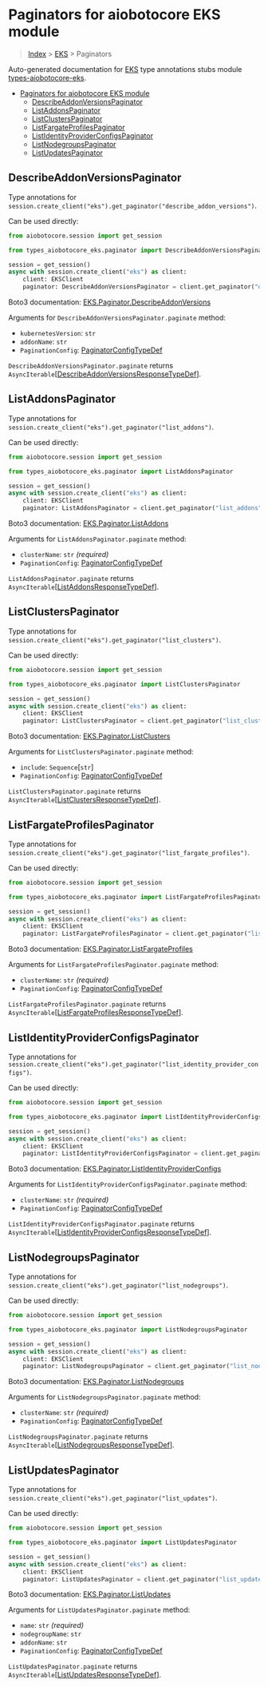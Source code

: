 <a id="paginators-for-aiobotocore-eks-module"></a>

# Paginators for aiobotocore EKS module

> [Index](..) > [EKS](.) > Paginators

Auto-generated documentation for
[EKS](https://boto3.amazonaws.com/v1/documentation/api/latest/reference/services/eks.html#EKS)
type annotations stubs module
[types-aiobotocore-eks](https://pypi.org/project/types-aiobotocore-eks/).

- [Paginators for aiobotocore EKS module](#paginators-for-aiobotocore-eks-module)
  - [DescribeAddonVersionsPaginator](#describeaddonversionspaginator)
  - [ListAddonsPaginator](#listaddonspaginator)
  - [ListClustersPaginator](#listclusterspaginator)
  - [ListFargateProfilesPaginator](#listfargateprofilespaginator)
  - [ListIdentityProviderConfigsPaginator](#listidentityproviderconfigspaginator)
  - [ListNodegroupsPaginator](#listnodegroupspaginator)
  - [ListUpdatesPaginator](#listupdatespaginator)

<a id="describeaddonversionspaginator"></a>

## DescribeAddonVersionsPaginator

Type annotations for
`session.create_client("eks").get_paginator("describe_addon_versions")`.

Can be used directly:

```python
from aiobotocore.session import get_session

from types_aiobotocore_eks.paginator import DescribeAddonVersionsPaginator

session = get_session()
async with session.create_client("eks") as client:
    client: EKSClient
    paginator: DescribeAddonVersionsPaginator = client.get_paginator("describe_addon_versions")
```

Boto3 documentation:
[EKS.Paginator.DescribeAddonVersions](https://boto3.amazonaws.com/v1/documentation/api/latest/reference/services/eks.html#EKS.Paginator.DescribeAddonVersions)

Arguments for `DescribeAddonVersionsPaginator.paginate` method:

- `kubernetesVersion`: `str`
- `addonName`: `str`
- `PaginationConfig`:
  [PaginatorConfigTypeDef](./type_defs.md#paginatorconfigtypedef)

`DescribeAddonVersionsPaginator.paginate` returns
`AsyncIterable`\[[DescribeAddonVersionsResponseTypeDef](./type_defs.md#describeaddonversionsresponsetypedef)\].

<a id="listaddonspaginator"></a>

## ListAddonsPaginator

Type annotations for
`session.create_client("eks").get_paginator("list_addons")`.

Can be used directly:

```python
from aiobotocore.session import get_session

from types_aiobotocore_eks.paginator import ListAddonsPaginator

session = get_session()
async with session.create_client("eks") as client:
    client: EKSClient
    paginator: ListAddonsPaginator = client.get_paginator("list_addons")
```

Boto3 documentation:
[EKS.Paginator.ListAddons](https://boto3.amazonaws.com/v1/documentation/api/latest/reference/services/eks.html#EKS.Paginator.ListAddons)

Arguments for `ListAddonsPaginator.paginate` method:

- `clusterName`: `str` *(required)*
- `PaginationConfig`:
  [PaginatorConfigTypeDef](./type_defs.md#paginatorconfigtypedef)

`ListAddonsPaginator.paginate` returns
`AsyncIterable`\[[ListAddonsResponseTypeDef](./type_defs.md#listaddonsresponsetypedef)\].

<a id="listclusterspaginator"></a>

## ListClustersPaginator

Type annotations for
`session.create_client("eks").get_paginator("list_clusters")`.

Can be used directly:

```python
from aiobotocore.session import get_session

from types_aiobotocore_eks.paginator import ListClustersPaginator

session = get_session()
async with session.create_client("eks") as client:
    client: EKSClient
    paginator: ListClustersPaginator = client.get_paginator("list_clusters")
```

Boto3 documentation:
[EKS.Paginator.ListClusters](https://boto3.amazonaws.com/v1/documentation/api/latest/reference/services/eks.html#EKS.Paginator.ListClusters)

Arguments for `ListClustersPaginator.paginate` method:

- `include`: `Sequence`\[`str`\]
- `PaginationConfig`:
  [PaginatorConfigTypeDef](./type_defs.md#paginatorconfigtypedef)

`ListClustersPaginator.paginate` returns
`AsyncIterable`\[[ListClustersResponseTypeDef](./type_defs.md#listclustersresponsetypedef)\].

<a id="listfargateprofilespaginator"></a>

## ListFargateProfilesPaginator

Type annotations for
`session.create_client("eks").get_paginator("list_fargate_profiles")`.

Can be used directly:

```python
from aiobotocore.session import get_session

from types_aiobotocore_eks.paginator import ListFargateProfilesPaginator

session = get_session()
async with session.create_client("eks") as client:
    client: EKSClient
    paginator: ListFargateProfilesPaginator = client.get_paginator("list_fargate_profiles")
```

Boto3 documentation:
[EKS.Paginator.ListFargateProfiles](https://boto3.amazonaws.com/v1/documentation/api/latest/reference/services/eks.html#EKS.Paginator.ListFargateProfiles)

Arguments for `ListFargateProfilesPaginator.paginate` method:

- `clusterName`: `str` *(required)*
- `PaginationConfig`:
  [PaginatorConfigTypeDef](./type_defs.md#paginatorconfigtypedef)

`ListFargateProfilesPaginator.paginate` returns
`AsyncIterable`\[[ListFargateProfilesResponseTypeDef](./type_defs.md#listfargateprofilesresponsetypedef)\].

<a id="listidentityproviderconfigspaginator"></a>

## ListIdentityProviderConfigsPaginator

Type annotations for
`session.create_client("eks").get_paginator("list_identity_provider_configs")`.

Can be used directly:

```python
from aiobotocore.session import get_session

from types_aiobotocore_eks.paginator import ListIdentityProviderConfigsPaginator

session = get_session()
async with session.create_client("eks") as client:
    client: EKSClient
    paginator: ListIdentityProviderConfigsPaginator = client.get_paginator("list_identity_provider_configs")
```

Boto3 documentation:
[EKS.Paginator.ListIdentityProviderConfigs](https://boto3.amazonaws.com/v1/documentation/api/latest/reference/services/eks.html#EKS.Paginator.ListIdentityProviderConfigs)

Arguments for `ListIdentityProviderConfigsPaginator.paginate` method:

- `clusterName`: `str` *(required)*
- `PaginationConfig`:
  [PaginatorConfigTypeDef](./type_defs.md#paginatorconfigtypedef)

`ListIdentityProviderConfigsPaginator.paginate` returns
`AsyncIterable`\[[ListIdentityProviderConfigsResponseTypeDef](./type_defs.md#listidentityproviderconfigsresponsetypedef)\].

<a id="listnodegroupspaginator"></a>

## ListNodegroupsPaginator

Type annotations for
`session.create_client("eks").get_paginator("list_nodegroups")`.

Can be used directly:

```python
from aiobotocore.session import get_session

from types_aiobotocore_eks.paginator import ListNodegroupsPaginator

session = get_session()
async with session.create_client("eks") as client:
    client: EKSClient
    paginator: ListNodegroupsPaginator = client.get_paginator("list_nodegroups")
```

Boto3 documentation:
[EKS.Paginator.ListNodegroups](https://boto3.amazonaws.com/v1/documentation/api/latest/reference/services/eks.html#EKS.Paginator.ListNodegroups)

Arguments for `ListNodegroupsPaginator.paginate` method:

- `clusterName`: `str` *(required)*
- `PaginationConfig`:
  [PaginatorConfigTypeDef](./type_defs.md#paginatorconfigtypedef)

`ListNodegroupsPaginator.paginate` returns
`AsyncIterable`\[[ListNodegroupsResponseTypeDef](./type_defs.md#listnodegroupsresponsetypedef)\].

<a id="listupdatespaginator"></a>

## ListUpdatesPaginator

Type annotations for
`session.create_client("eks").get_paginator("list_updates")`.

Can be used directly:

```python
from aiobotocore.session import get_session

from types_aiobotocore_eks.paginator import ListUpdatesPaginator

session = get_session()
async with session.create_client("eks") as client:
    client: EKSClient
    paginator: ListUpdatesPaginator = client.get_paginator("list_updates")
```

Boto3 documentation:
[EKS.Paginator.ListUpdates](https://boto3.amazonaws.com/v1/documentation/api/latest/reference/services/eks.html#EKS.Paginator.ListUpdates)

Arguments for `ListUpdatesPaginator.paginate` method:

- `name`: `str` *(required)*
- `nodegroupName`: `str`
- `addonName`: `str`
- `PaginationConfig`:
  [PaginatorConfigTypeDef](./type_defs.md#paginatorconfigtypedef)

`ListUpdatesPaginator.paginate` returns
`AsyncIterable`\[[ListUpdatesResponseTypeDef](./type_defs.md#listupdatesresponsetypedef)\].
